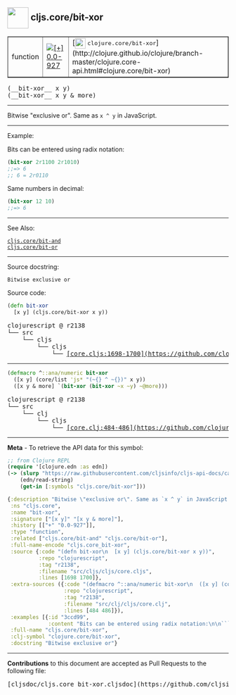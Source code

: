 ## <img width="48px" valign="middle" src="http://i.imgur.com/Hi20huC.png"> cljs.core/bit-xor

 <table border="1">
<tr>

<td>function</td>
<td><a href="https://github.com/cljsinfo/cljs-api-docs/tree/0.0-927"><img valign="middle" alt="[+] 0.0-927" src="https://img.shields.io/badge/+-0.0--927-lightgrey.svg"></a> </td>
<td>
[<img height="24px" valign="middle" src="http://i.imgur.com/1GjPKvB.png"> <samp>clojure.core/bit-xor</samp>](http://clojure.github.io/clojure/branch-master/clojure.core-api.html#clojure.core/bit-xor)
</td>
</tr>
</table>

 <samp>
(__bit-xor__ x y)<br>
</samp>
 <samp>
(__bit-xor__ x y & more)<br>
</samp>

---

Bitwise "exclusive or". Same as `x ^ y` in JavaScript.

---

Example:

Bits can be entered using radix notation:

```clj
(bit-xor 2r1100 2r1010)
;;=> 6
;; 6 = 2r0110
```

Same numbers in decimal:

```clj
(bit-xor 12 10)
;;=> 6
```

---

See Also:

[`cljs.core/bit-and`](cljs.core_bit-and.md)<br>
[`cljs.core/bit-or`](cljs.core_bit-or.md)<br>

---

Source docstring:

```
Bitwise exclusive or
```

Source code:

```clj
(defn bit-xor
  [x y] (cljs.core/bit-xor x y))
```

 <pre>
clojurescript @ r2138
└── src
    └── cljs
        └── cljs
            └── <ins>[core.cljs:1698-1700](https://github.com/clojure/clojurescript/blob/r2138/src/cljs/cljs/core.cljs#L1698-L1700)</ins>
</pre>


---

```clj
(defmacro ^::ana/numeric bit-xor
  ([x y] (core/list 'js* "(~{} ^ ~{})" x y))
  ([x y & more] `(bit-xor (bit-xor ~x ~y) ~@more)))
```

 <pre>
clojurescript @ r2138
└── src
    └── clj
        └── cljs
            └── <ins>[core.clj:484-486](https://github.com/clojure/clojurescript/blob/r2138/src/clj/cljs/core.clj#L484-L486)</ins>
</pre>

---

__Meta__ - To retrieve the API data for this symbol:

```clj
;; from Clojure REPL
(require '[clojure.edn :as edn])
(-> (slurp "https://raw.githubusercontent.com/cljsinfo/cljs-api-docs/catalog/cljs-api.edn")
    (edn/read-string)
    (get-in [:symbols "cljs.core/bit-xor"]))
```

```clj
{:description "Bitwise \"exclusive or\". Same as `x ^ y` in JavaScript.",
 :ns "cljs.core",
 :name "bit-xor",
 :signature ["[x y]" "[x y & more]"],
 :history [["+" "0.0-927"]],
 :type "function",
 :related ["cljs.core/bit-and" "cljs.core/bit-or"],
 :full-name-encode "cljs.core_bit-xor",
 :source {:code "(defn bit-xor\n  [x y] (cljs.core/bit-xor x y))",
          :repo "clojurescript",
          :tag "r2138",
          :filename "src/cljs/cljs/core.cljs",
          :lines [1698 1700]},
 :extra-sources ({:code "(defmacro ^::ana/numeric bit-xor\n  ([x y] (core/list 'js* \"(~{} ^ ~{})\" x y))\n  ([x y & more] `(bit-xor (bit-xor ~x ~y) ~@more)))",
                  :repo "clojurescript",
                  :tag "r2138",
                  :filename "src/clj/cljs/core.clj",
                  :lines [484 486]}),
 :examples [{:id "3ccd99",
             :content "Bits can be entered using radix notation:\n\n```clj\n(bit-xor 2r1100 2r1010)\n;;=> 6\n;; 6 = 2r0110\n```\n\nSame numbers in decimal:\n\n```clj\n(bit-xor 12 10)\n;;=> 6\n```"}],
 :full-name "cljs.core/bit-xor",
 :clj-symbol "clojure.core/bit-xor",
 :docstring "Bitwise exclusive or"}

```

---

__Contributions__ to this document are accepted as Pull Requests to the following file:

 <pre>
[cljsdoc/cljs.core_bit-xor.cljsdoc](https://github.com/cljsinfo/cljs-api-docs/blob/master/cljsdoc/cljs.core_bit-xor.cljsdoc)
</pre>

